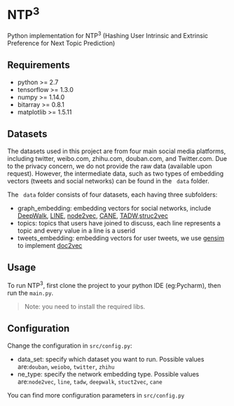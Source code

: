 # NTP<sup>3</sup>
Python implementation for NTP<sup>3</sup> (Hashing User Intrinsic and Extrinsic Preference for Next Topic Prediction)

## Requirements
- python >= 2.7
- tensorflow >= 1.3.0
- numpy >= 1.14.0
- bitarray >= 0.8.1
- matplotlib >= 1.5.11

## Datasets
The datasets used in this project are from four main social media platforms, including twitter, weibo.com, zhihu.com, douban.com, and Twitter.com. Due to the privacy concern, we do not provide the raw data (available upon request). However, the intermediate data, such as two types of embedding vectors (tweets and social networks) can be found in the ` data`  folder.

The ` data` folder consists of four datasets, each having three subfolders:
- graph_embedding: embedding vectors for social networks, include [DeepWalk](https://github.com/phanein/deepwalk), [LINE](https://github.com/tangjianpku/LINE), [node2vec](https://github.com/aditya-grover/node2vec), [CANE](https://github.com/thunlp/cane), [TADW](https://github.com/thunlp/TADW),[struc2vec](https://github.com/leoribeiro/struc2vec)
- topics: topics that users have joined to discuss, each line represents a topic and every value in a line is a userid
- tweets_embedding: embedding vectors for user tweets, we use [gensim](https://radimrehurek.com/gensim/models/doc2vec.html) to implement [doc2vec](https://arxiv.org/pdf/1405.4053v2.pdf)

## Usage
To run NTP<sup>3</sup>, first clone the project to your python IDE (eg:Pycharm), then run the `main.py`.
>Note: you need to install the required libs.

## Configuration
Change the configuration in `src/config.py`:
- data_set: specify which dataset you want to run. Possible values are:`douban`, `weiobo`, `twitter`, `zhihu`
- ne_type: specify the network embedding type. Possible values are:`node2vec`, `line`, `tadw`, `deepwalk`, `stuct2vec`, `cane`

You can find more configuration parameters in `src/config.py`
